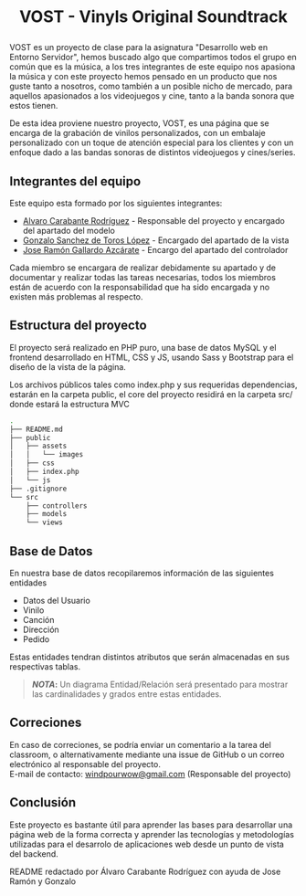 # <p align="center">VOST - Vinyls Original Soundtrack</p>
VOST es un proyecto de clase para la asignatura "Desarrollo web en Entorno Servidor", hemos buscado algo que compartimos todos el grupo en común que es la música, a los tres integrantes de este equipo nos apasiona la música y con este proyecto hemos pensado en un producto que nos guste tanto a nosotros, como también a un posible nicho de mercado, para aquellos apasionados a los videojuegos y cine, tanto a la banda sonora que estos tienen.  

De esta idea proviene nuestro proyecto, VOST, es una página que se encarga de la grabación de vinilos personalizados, con un embalaje personalizado con un toque de atención especial para los clientes y con un enfoque dado a las bandas sonoras de distintos videojuegos y cines/series.  

## Integrantes del equipo
Este equipo esta formado por los siguientes integrantes:  
- [Alvaro Carabante Rodríguez](https://github.com/bloknoss) - Responsable del proyecto y encargado del apartado del modelo
- [Gonzalo Sanchez de Toros López](https://github.com/gonzalostl) - Encargado del apartado de la vista
- [Jose Ramón Gallardo Azcárate](https://github.com/Ramon253) - Encargo del apartado del controlador
  
Cada miembro se encargara de realizar debidamente su apartado y de documentar y realizar todas las tareas necesarias, todos los miembros están de acuerdo con la responsabilidad que ha sido encargada y no existen más problemas al respecto.  

## Estructura del proyecto
El proyecto será realizado en PHP puro, una base de datos MySQL y el frontend desarrollado en HTML, CSS y JS, usando Sass y Bootstrap para el diseño de la vista de la página.

Los archivos públicos tales como index.php y sus requeridas dependencias, estarán en la carpeta public, el core del proyecto residirá en la carpeta src/ donde estará la estructura MVC

```bash
.  
├── README.md
├── public  
│   ├── assets  
│   │   └── images
│   ├── css
│   ├── index.php
│   └── js
├── .gitignore
└── src
    ├── controllers
    ├── models
    └── views
```

## Base de Datos  
En nuestra base de datos recopilaremos información de las siguientes entidades  

- Datos del Usuario
- Vinilo
- Canción
- Dirección
- Pedido

Estas entidades tendran distintos atributos que serán almacenadas en sus respectivas tablas.  
> **_NOTA_:** Un diagrama Entidad/Relación será presentado para mostrar las cardinalidades y grados entre estas entidades.

## Correciones  
En caso de correciones, se podría enviar un comentario a la tarea del classroom, o alternativamente mediante una issue de GitHub o un correo electrónico al responsable del proyecto.  
E-mail de contacto: windpourwow@gmail.com (Responsable del proyecto)

## Conclusión  
Este proyecto es bastante útil para aprender las bases para desarrollar una página web de la forma correcta y aprender las tecnologías y metodologías utilizadas para el desarrolo de aplicaciones web desde un punto de vista del backend.  

README redactado por Álvaro Carabante Rodríguez con ayuda de Jose Ramón y Gonzalo